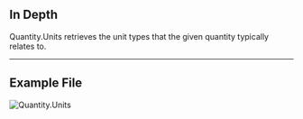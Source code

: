 ## In Depth
Quantity.Units retrieves the unit types that the given quantity typically relates to.
___
## Example File

![Quantity.Units](./DynamoUnits.Quantity.Units_img.png)
